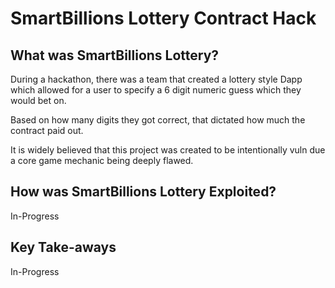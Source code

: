 SmartBillions Lottery Contract Hack
===============================================================================

What was SmartBillions Lottery?
-------------------------------------------------------------------------------
During a hackathon, there was a team that created a lottery style Dapp which 
allowed for a user to specify a 6 digit numeric guess which they would bet on.

Based on how many digits they got correct, that dictated how much the contract 
paid out. 

It is widely believed that this project was created to be intentionally vuln
due a core game mechanic being deeply flawed.


How was SmartBillions Lottery Exploited?
-------------------------------------------------------------------------------
In-Progress



Key Take-aways
-------------------------------------------------------------------------------
In-Progress
